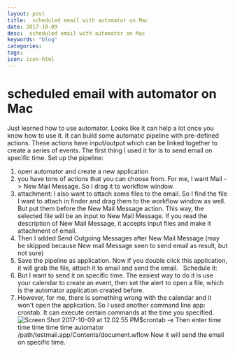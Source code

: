 ```yaml
---
layout: post
title:  scheduled email with automator on Mac
date: 2017-10-09
desc:  scheduled email with automator on Mac
keywords: "blog"
categories: 
tags: 
icon: icon-html
---
```


# scheduled email with automator on Mac

Just learned how to use automator. Looks like it can help a lot once you know how to use it. It can build some automatic pipeline with pre-defined actions. These actions have input/output which can be linked together to create a series of events. The first thing I used it for is to send email on specific time. Set up the pipeline: 

  1. open automator and create a new application
  2. you have tons of actions that you can choose from. For me, I want Mail -> New Mail Message. So I drag it to workflow window.
  3. attachment: I also want to attach some files to the email. So I find the file I want to attach in finder and drag them to the workflow window as well. But put them before the New Mail Message action. This way, the selected file will be an input to New Mail Message. If you read the description of New Mail Message, it accepts input files and make it attachment of email.
  4. Then I added Send Outgoing Messages after New Mail Message (may be skipped because New mail Message seen to send email as result, but not sure)
  5. Save the pipeline as application. Now if you double click this application, it will grab the file, attach it to email and send the email.
  Schedule it: 
  1. But I want to send it on specific time. The easiest way to do it is use your calendar to create an event, then set the alert to open a file, which is the automator application created before.
  2. However, for me, there is something wrong with the calendar and it won't open the application. So I used another command line app: crontab. It can execute certain commands at the time you specified.
![Screen Shot 2017-10-09 at 12.02.55 PM](https://safariding.files.wordpress.com/2017/10/screen-shot-2017-10-09-at-12-02-55-pm.png)$crontab -e Then enter time time time time time automator /path/testmail.app/Contents/document.wflow Now it will send the email on specific time.

